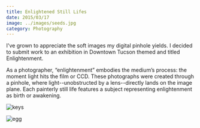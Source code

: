 ```yaml
---
title: Enlightened Still Lifes
date: 2015/03/17
image: ../images/seeds.jpg
category: Photography
---
```


I've grown to appreciate the soft images my digital pinhole yields. I decided to submit work to an exhibition in Downtown Tucson themed and titled Enlightenment.

As a photographer, “enlightenment” embodies the medium’s process: the moment light hits the film or CCD. These photographs were created through a pinhole, where light--unobstructed by a lens--directly lands on the image plane. Each painterly still life features a subject representing enlightenment as birth or awakening.

![keys](../images/keys.jpg)

![egg](../images/egg.jpg)
